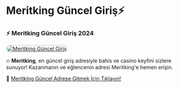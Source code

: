 # Meritking Güncel Giriş⚡

### ⚡ Meritking Güncel Giriş 2024  

<a href="http://t.ly/MRT" title="Meritking Güncel Giriş" rel="nofollow">  
<img src="https://i.hizliresim.com/1d7hvuc.png" alt="Meritking Güncel Giriş" style="max-width: 100%; border: 2px solid #ddd; border-radius: 10px;">  
</a>  

🔥 **Meritking**, en güncel giriş adresiyle bahis ve casino keyfini sizlere sunuyor! Kazanmanın ve eğlencenin adresi Meritking'e hemen erişin.  

🔗 [Meritking Güncel Adrese Gitmek İçin Tıklayın!](http://t.ly/MRT)  

